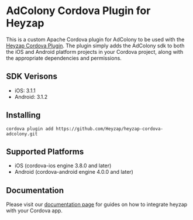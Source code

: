 AdColony Cordova Plugin for Heyzap
==================================

This is a custom Apache Cordova plugin for AdColony to be used with the [Heyzap Cordova Plugin](github.com/Heyzap/heyzap-cordova). The plugin simply adds the AdColony sdk to both the iOS and Android platform projects in your Cordova project, along with the appropriate dependencies and permissions.

SDK Verisons
------------
- iOS: 3.1.1
- Android: 3.1.2

Installing
----------
```
cordova plugin add https://github.com/Heyzap/heyzap-cordova-adcolony.git
```

Supported Platforms
-------------------
- iOS (cordova-ios engine 3.8.0 and later)
- Android (cordova-android engine 4.0.0 and later)

Documentation
-------------
Please visit our [documentation page](https://developers.heyzap.com/docs/cordova_sdk_setup_and_requirements#step-2-choose-your-3rdparty-sdks-optional) for guides on how to integrate heyzap with your Cordova app.
